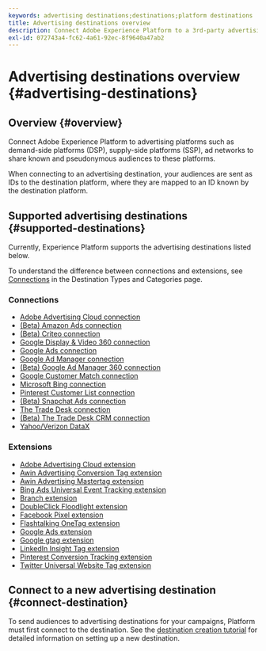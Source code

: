 ```yaml
---
keywords: advertising destinations;destinations;platform destinations
title: Advertising destinations overview
description: Connect Adobe Experience Platform to a 3rd-party advertising platform (e.g. DSP, ad network, SSP) and share pseudonymous audiences to these platforms.
exl-id: 072743a4-fc62-4a61-92ec-8f9640a47ab2
---
```

# Advertising destinations overview {#advertising-destinations}

## Overview {#overview}

Connect Adobe Experience Platform to advertising platforms such as demand-side platforms (DSP), supply-side platforms (SSP), ad networks to share known and pseudonymous audiences to these platforms.

When connecting to an advertising destination, your audiences are sent as IDs to the destination platform, where they are mapped to an ID known by the destination platform.

## Supported advertising destinations {#supported-destinations}

Currently, Experience Platform supports the advertising destinations listed below.

To understand the difference between connections and extensions, see [Connections](../../destination-types.md#connections) in the Destination Types and Categories page.

### Connections

* [Adobe Advertising Cloud connection](adobe-advertising-cloud-connection.md)
* [(Beta) Amazon Ads connection](amazon-ads.md)
* [(Beta) Criteo connection](criteo.md)
* [Google Display & Video 360 connection](google-dv360.md)
* [Google Ads connection](google-ads-destination.md)
* [Google Ad Manager connection](google-ad-manager.md)
* [(Beta) Google Ad Manager 360 connection](google-ad-manager-360-connection.md)
* [Google Customer Match connection](google-customer-match.md)
* [Microsoft Bing connection](bing.md)
* [Pinterest Customer List connection](pinterest.md)
* [(Beta) Snapchat Ads connection](snap-inc.md)
* [The Trade Desk connection](tradedesk.md)
* [(Beta) The Trade Desk CRM connection](tradedesk-emails.md)
* [Yahoo/Verizon DataX](datax.md)

### Extensions

* [Adobe Advertising Cloud extension](adobe-advertising-cloud.md)
* [Awin Advertising Conversion Tag extension](awin-conversiontag.md)
* [Awin Advertising Mastertag extension](awin-mastertag.md)
* [Bing Ads Universal Event Tracking extension](bing-ads.md)
* [Branch extension](branch.md)
* [DoubleClick Floodlight extension](doubleclick-floodlight.md)
* [Facebook Pixel extension](facebook-pixel.md)
* [Flashtalking OneTag extension](flashtalking.md)
* [Google Ads extension](google-ads-extension.md)
* [Google gtag extension](gtag-advertising.md)
* [LinkedIn Insight Tag extension](linkedin.md)
* [Pinterest Conversion Tracking extension](pinterest-extension.md)
* [Twitter Universal Website Tag extension](twitter-uwt.md)

## Connect to a new advertising destination {#connect-destination}

To send audiences to advertising destinations for your campaigns, Platform must first connect to the destination. See the [destination creation tutorial](../../ui/connect-destination.md) for detailed information on setting up a new destination.
